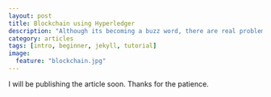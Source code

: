 ```yaml
---
layout: post
title: Blockchain using Hyperledger
description: "Although its becoming a buzz word, there are real problems a blockchain can solve. Not mining any crypto, aim of this article is elaborating on enterprise blockchain solutions"
category: articles
tags: [intro, beginner, jekyll, tutorial]
image:
  feature: "blockchain.jpg"
---
```


I will be publishing the article soon. Thanks for the patience.

